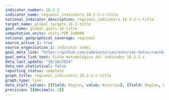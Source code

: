 ```yaml
---
indicator_number: 16.2.2
indicator_name: regional_indicators.16-2-2-c-title
national_indicator_description: regional_indicators.16-2-2-c-title
target_name: global_targets.16-2-title
goal_name: global_goals.16-title
computation_units: units.PER_100000
national_geographical_coverage: regional
source_active_1: true
source_organisation_1: indicator.sadei
goal_meta_link: "https://github.com/sadeiasturias/asturias-datos/raw/develop/descargas/metodologia/16.2.2.c.pdf"
goal_meta_link_text: Ficha metodológica del indicador 16.2.2.c
data_last_update: "16/10/2024"
data_non_statistical: false
reporting_status: complete
graph_title: regional_indicators.16-2-2-c-title
graph_type: line
data_start_values: [{field: Region, value: Asturias}, {field: Region, value: España}]
precision: [{decimals: 1}]
---
```

